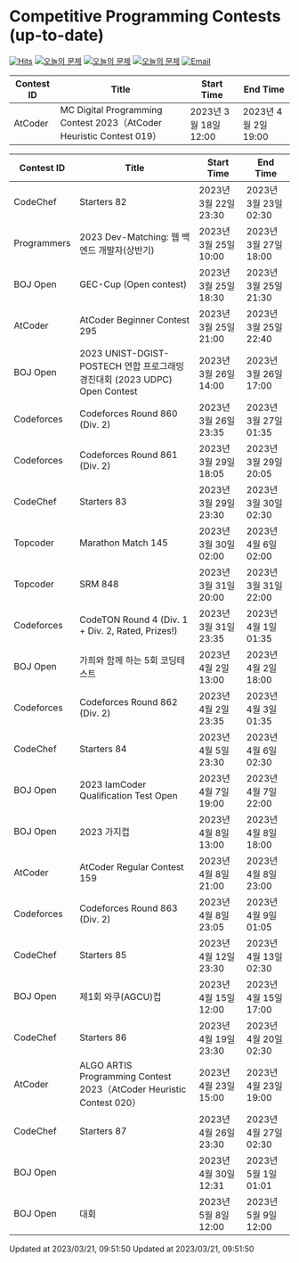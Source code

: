 Competitive Programming Contests (up-to-date)
========
[![Hits](https://hits.seeyoufarm.com/api/count/incr/badge.svg?url=https%3A%2F%2Fgithub.com%2Fika9810%2FCompetitive-Programming-Contests&count_bg=%2379C83D&title_bg=%23555555&icon=&icon_color=%23E7E7E7&title=hits&edge_flat=false)](https://hits.seeyoufarm.com)
[![오늘의 문제](https://img.shields.io/badge/Today's%20ABC-Link-lightpink)](https://github.com/ika9810/Atcoder-Daily-Contests/blob/main/ABC.md) 
[![오늘의 문제](https://img.shields.io/badge/Today's%20ARC-Link-orange)](https://github.com/ika9810/Atcoder-Daily-Contests/blob/main/ARC.md) 
[![오늘의 문제](https://img.shields.io/badge/Today's%20AGC-Link-red)](https://github.com/ika9810/Atcoder-Daily-Contests/blob/main/AGC.md) 
[![Email](https://img.shields.io/badge/Email-ika7204@naver.com-ff69b4)](mailTo:ika7204@naver.com)

 Contest ID | Title | Start Time | End Time |
---|---|---|---|
| AtCoder | MC Digital Programming Contest 2023（AtCoder Heuristic Contest 019） | 2023년 3월 18일 12:00 | 2023년 4월 2일 19:00 |

 Contest ID | Title | Start Time | End Time |
---|---|---|---|
| CodeChef | Starters 82 | 2023년 3월 22일 23:30 | 2023년 3월 23일 02:30 |
| Programmers | 2023 Dev-Matching: 웹 백엔드 개발자(상반기) | 2023년 3월 25일 10:00 | 2023년 3월 27일 18:00 |
| BOJ Open | GEC-Cup (Open contest) | 2023년 3월 25일 18:30 | 2023년 3월 25일 21:30 |
| AtCoder | AtCoder Beginner Contest 295 | 2023년 3월 25일 21:00 | 2023년 3월 25일 22:40 |
| BOJ Open | 2023 UNIST-DGIST-POSTECH 연합 프로그래밍 경진대회 (2023 UDPC) Open Contest | 2023년 3월 26일 14:00 | 2023년 3월 26일 17:00 |
| Codeforces | Codeforces Round 860 (Div. 2) | 2023년 3월 26일 23:35 | 2023년 3월 27일 01:35 |
| Codeforces | Codeforces Round 861 (Div. 2) | 2023년 3월 29일 18:05 | 2023년 3월 29일 20:05 |
| CodeChef | Starters 83 | 2023년 3월 29일 23:30 | 2023년 3월 30일 02:30 |
| Topcoder | Marathon Match 145 | 2023년 3월 30일 02:00 | 2023년 4월 6일 02:00 |
| Topcoder | SRM 848 | 2023년 3월 31일 20:00 | 2023년 3월 31일 22:00 |
| Codeforces | CodeTON Round 4 (Div. 1 + Div. 2, Rated, Prizes!) | 2023년 3월 31일 23:35 | 2023년 4월 1일 01:35 |
| BOJ Open | 가희와 함께 하는 5회 코딩테스트 | 2023년 4월 2일 13:00 | 2023년 4월 2일 18:00 |
| Codeforces | Codeforces Round 862 (Div. 2) | 2023년 4월 2일 23:35 | 2023년 4월 3일 01:35 |
| CodeChef | Starters 84 | 2023년 4월 5일 23:30 | 2023년 4월 6일 02:30 |
| BOJ Open | 2023 IamCoder Qualification Test Open | 2023년 4월 7일 19:00 | 2023년 4월 7일 22:00 |
| BOJ Open | 2023 가지컵 | 2023년 4월 8일 13:00 | 2023년 4월 8일 18:00 |
| AtCoder | AtCoder Regular Contest 159 | 2023년 4월 8일 21:00 | 2023년 4월 8일 23:00 |
| Codeforces | Codeforces Round 863 (Div. 2) | 2023년 4월 8일 23:05 | 2023년 4월 9일 01:05 |
| CodeChef | Starters 85 | 2023년 4월 12일 23:30 | 2023년 4월 13일 02:30 |
| BOJ Open | 제1회 와쿠(AGCU)컵 | 2023년 4월 15일 12:00 | 2023년 4월 15일 17:00 |
| CodeChef | Starters 86 | 2023년 4월 19일 23:30 | 2023년 4월 20일 02:30 |
| AtCoder | ALGO ARTIS Programming Contest 2023（AtCoder Heuristic Contest 020） | 2023년 4월 23일 15:00 | 2023년 4월 23일 19:00 |
| CodeChef | Starters 87 | 2023년 4월 26일 23:30 | 2023년 4월 27일 02:30 |
| BOJ Open |  | 2023년 4월 30일 12:31 | 2023년 5월 1일 01:01 |
| BOJ Open | 대회 | 2023년 5월 8일 12:00 | 2023년 5월 9일 12:00 |

Updated at 2023/03/21, 09:51:50
Updated at 2023/03/21, 09:51:50
